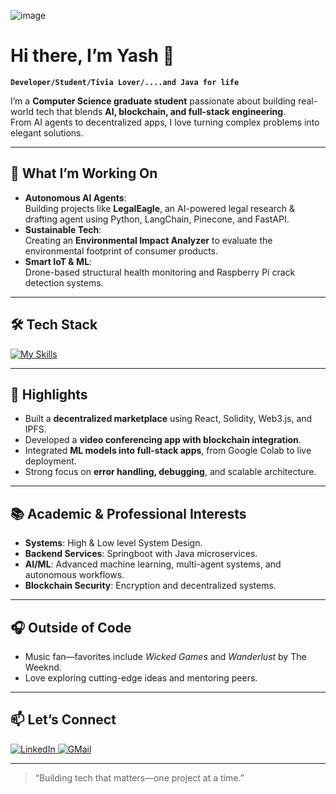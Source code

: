 ![image](https://media2.giphy.com/media/v1.Y2lkPTc5MGI3NjExamJsN2ppYTRteHloejJjbWtlcTV0cjAxczgzYjlkdmxhM2VmdGxzNiZlcD12MV9pbnRlcm5hbF9naWZfYnlfaWQmY3Q9Zw/Q9aBxHn9fTqKs/giphy.gif)

# Hi there, I’m Yash 🏀
**`Developer/Student/Tivia Lover/....and Java for life`**


I’m a **Computer Science graduate student** passionate about building real-world tech that blends **AI, blockchain, and full-stack engineering**.  
From AI agents to decentralized apps, I love turning complex problems into elegant solutions.

---

## 🚀 What I’m Working On
- **Autonomous AI Agents**:  
  Building projects like **LegalEagle**, an AI-powered legal research & drafting agent using Python, LangChain, Pinecone, and FastAPI.
- **Sustainable Tech**:  
  Creating an **Environmental Impact Analyzer** to evaluate the environmental footprint of consumer products.
- **Smart IoT & ML**:  
  Drone-based structural health monitoring and Raspberry Pi crack detection systems.

---

## 🛠️ Tech Stack
[![My Skills](https://skillicons.dev/icons?i=java,spring,py,pytorch,aws,c,css,docker,dynamodb,eclipse,git,github,html,idea,js,jquery,nextjs,postgres,postman,powershell,r,solidity,tailwind,vscode,&theme=light)](https://skillicons.dev)

---

## 🌟 Highlights
- Built a **decentralized marketplace** using React, Solidity, Web3.js, and IPFS.
- Developed a **video conferencing app with blockchain integration**.
- Integrated **ML models into full-stack apps**, from Google Colab to live deployment.
- Strong focus on **error handling, debugging**, and scalable architecture.

---

## 📚 Academic & Professional Interests
- **Systems**: High & Low level System Design.
- **Backend Services**: Springboot with Java microservices.
- **AI/ML**: Advanced machine learning, multi-agent systems, and autonomous workflows.
- **Blockchain Security**: Encryption and decentralized systems.

---

## 🎧 Outside of Code
- Music fan—favorites include *Wicked Games* and *Wanderlust* by The Weeknd.
- Love exploring cutting-edge ideas and mentoring peers.

---

## 📫 Let’s Connect
<a href="https://www.linkedin.com/in/yashderasari/">
  <img src="https://skillicons.dev/icons?i=linkedin" alt = LinkedIn />
</a>

<a href="ydmisc2803@gmail.com" target="blank">
  <img src="https://skillicons.dev/icons?i=gmail" alt = GMail />
</a>

---

> “Building tech that matters—one project at a time.”

